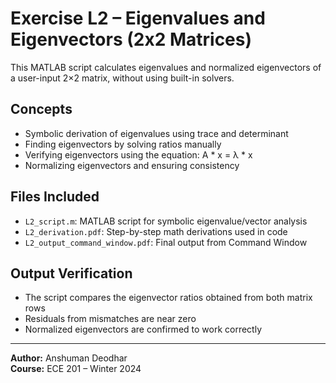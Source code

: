 # Exercise L2 – Eigenvalues and Eigenvectors (2x2 Matrices)

This MATLAB script calculates eigenvalues and normalized eigenvectors of a user-input 2×2 matrix, without using built-in solvers.

## Concepts
- Symbolic derivation of eigenvalues using trace and determinant
- Finding eigenvectors by solving ratios manually
- Verifying eigenvectors using the equation: A * x = λ * x
- Normalizing eigenvectors and ensuring consistency

## Files Included
- `L2_script.m`: MATLAB script for symbolic eigenvalue/vector analysis
- `L2_derivation.pdf`: Step-by-step math derivations used in code
- `L2_output_command_window.pdf`: Final output from Command Window

## Output Verification
- The script compares the eigenvector ratios obtained from both matrix rows
- Residuals from mismatches are near zero
- Normalized eigenvectors are confirmed to work correctly

---

**Author:** Anshuman Deodhar  
**Course:** ECE 201 – Winter 2024  
